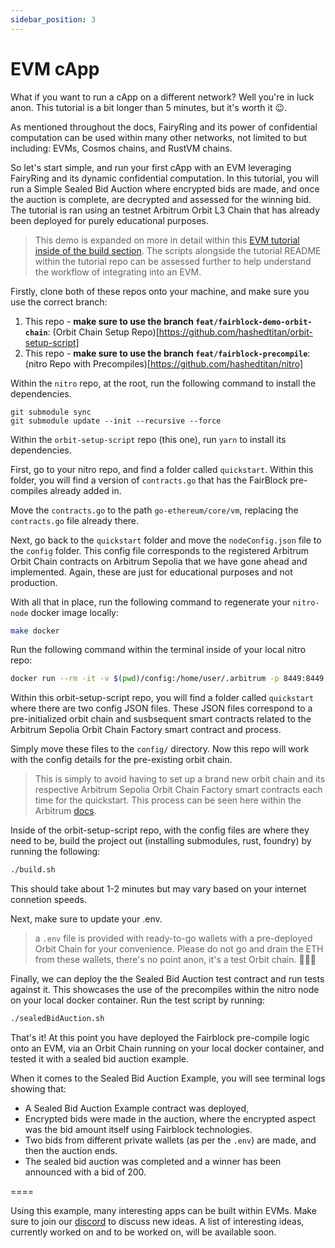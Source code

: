 ```yaml
---
sidebar_position: 3
---
```


# EVM cApp

What if you want to run a cApp on a different network? Well you're in luck anon. This tutorial is a bit longer than 5 minutes, but it's worth it 😉.

As mentioned throughout the docs, FairyRing and its power of confidential computation can be used within many other networks, not limited to but including: EVMs, Cosmos chains, and RustVM chains.

So let's start simple, and run your first cApp with an EVM leveraging FairyRing and its dynamic confidential computation. In this tutorial, you will run a Simple Sealed Bid Auction where encrypted bids are made, and once the auction is complete, are decrypted and assessed for the winning bid. The tutorial is ran using an testnet Arbitrum Orbit L3 Chain that has already been deployed for purely educational purposes. 

> This demo is expanded on more in detail within this [EVM tutorial inside of the build section](../build/evms/evms.md). The scripts alongside the tutorial README within the tutorial repo can be assessed further to help understand the workflow of integrating into an EVM.

<!-- TODO: make a script to make this truly only 5 minutes -->

Firstly, clone both of these repos onto your machine, and make sure you use the correct branch:

1. This repo - **make sure to use the branch `feat/fairblock-demo-orbit-chain`**: (Orbit Chain Setup Repo)[https://github.com/hashedtitan/orbit-setup-script]
2. This repo - **make sure to use the branch `feat/fairblock-precompile`**: (nitro Repo with Precompiles)[https://github.com/hashedtitan/nitro]

Within the `nitro` repo, at the root, run the following command to install the dependencies.

```shell
git submodule sync
git submodule update --init --recursive --force
```

Within the `orbit-setup-script` repo (this one), run `yarn` to install its dependencies.

First, go to your nitro repo, and find a folder called `quickstart`. Within this folder, you will find a version of `contracts.go` that has the FairBlock pre-compiles already added in.

Move the `contracts.go` to the path `go-ethereum/core/vm`, replacing the `contracts.go` file already there.

Next, go back to the `quickstart` folder and move the `nodeConfig.json` file to the `config` folder. This config file corresponds to the registered Arbitrum Orbit Chain contracts on Arbitrum Sepolia that we have gone ahead and implemented. Again, these are just for educational purposes and not production.

With all that in place, run the following command to regenerate your `nitro-node` docker image locally:

```bash
make docker
```

Run the following command within the terminal inside of your local nitro repo:

```bash
docker run --rm -it -v $(pwd)/config:/home/user/.arbitrum -p 8449:8449 nitro-node-dev --conf.file /home/user/.arbitrum/nodeConfig.json
```

Within this orbit-setup-script repo, you will find a folder called `quickstart` where there are two config JSON files. These JSON files correspond to a pre-initialized orbit chain and susbsequent smart contracts related to the Arbitrum Sepolia Orbit Chain Factory smart contract and process.

Simply move these files to the `config/` directory. Now this repo will work with the config details for the pre-existing orbit chain.

> This is simply to avoid having to set up a brand new orbit chain and its respective Arbitrum Sepolia Orbit Chain Factory smart contracts each time for the quickstart. This process can be seen here within the Arbitrum [docs](https://docs.arbitrum.io/launch-orbit-chain/orbit-quickstart).

Inside of the orbit-setup-script repo, with the config files are where they need to be, build the project out (installing submodules, rust, foundry) by running the following:

```bash
./build.sh
```

This should take about 1-2 minutes but may vary based on your internet connetion speeds.

Next, make sure to update your .env.

> a `.env` file is provided with ready-to-go wallets with a pre-deployed Orbit Chain for your convenience. Please do not go and drain the ETH from these wallets, there's no point anon, it's a test Orbit chain. 💁🏻‍♂️

Finally, we can deploy the the Sealed Bid Auction test contract and run tests against it. This showcases the use of the precompiles within the nitro node on your local docker container. Run the test script by running:

```bash
./sealedBidAuction.sh
```

That's it! At this point you have deployed the Fairblock pre-compile logic onto an EVM, via an Orbit Chain running on your local docker container, and tested it with a sealed bid auction example.

When it comes to the Sealed Bid Auction Example, you will see terminal logs showing that:

- A Sealed Bid Auction Example contract was deployed,
- Encrypted bids were made in the auction, where the encrypted aspect was the bid amount itself using Fairblock technologies.
- Two bids from different private wallets (as per the `.env`) are made, and then the auction ends.
- The sealed bid auction was completed and a winner has been announced with a bid of 200.

====

Using this example, many interesting apps can be built within EVMs. Make sure to join our [discord](https://discord.gg/jhNBCCAMPK) to discuss new ideas. A list of interesting ideas, currently worked on and to be worked on, will be available soon.

